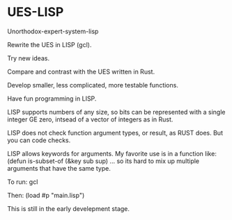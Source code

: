 # UES-LISP
Unorthodox-expert-system-lisp

Rewrite the UES in LISP (gcl).

Try new ideas.

Compare and contrast with the UES written in Rust.

Develop smaller, less complicated, more testable functions.

Have fun programming in LISP.

LISP supports numbers of any size, so bits can be represented with a single integer GE zero, intsead of
a vector of integers as in Rust.

LISP does not check function argument types, or result, as RUST does.  But you can code checks.

LISP allows keywords for arguments.  My favorite use is in a function like: (defun is-subset-of (&key sub sup) ...
so its hard to mix up multiple arguments that have the same type.

To run: gcl

Then: (load #p "main.lisp")

This is still in the early develepment stage.
